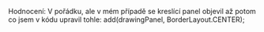 
Hodnocení: V pořádku, ale v mém případě se kreslící panel objevil až potom co jsem v kódu upravil tohle: add(drawingPanel, BorderLayout.CENTER);
